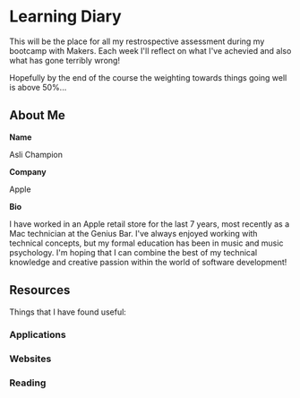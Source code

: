 # Learning Diary

This will be the place for all my restrospective assessment during my bootcamp with 
Makers. Each week I'll reflect on what I've achevied and also what has gone terribly 
wrong!

Hopefully by the end of the course the weighting towards things going well is above 
50%...

## About Me

**Name**

Asli Champion

**Company**

Apple

**Bio**

I have worked in an Apple retail store for the last 7 years, most recently as a Mac 
technician at the Genius Bar. I've always enjoyed working with technical 
concepts, but my formal education has been in music and music psychology. I'm hoping 
that I can combine the best of my technical knowledge and creative passion within 
the world of software development! 

## Resources

Things that I have found useful:

### Applications


### Websites


### Reading



